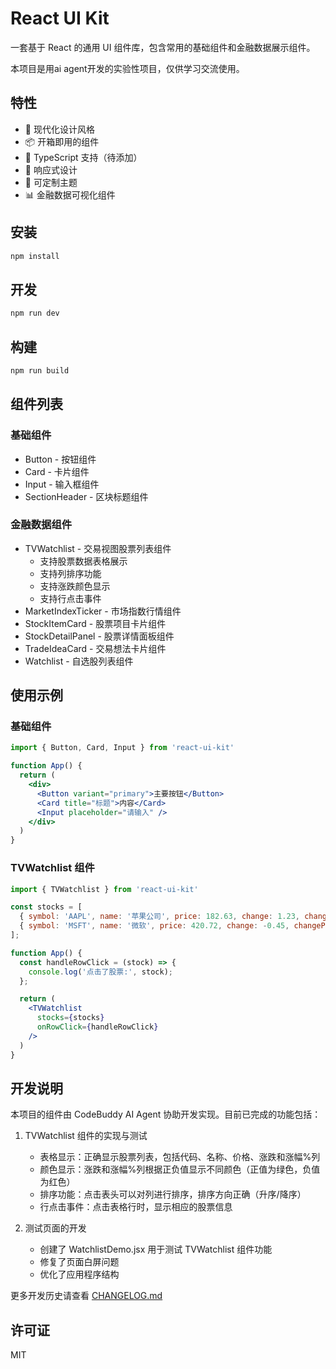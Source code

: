 # React UI Kit

一套基于 React 的通用 UI 组件库，包含常用的基础组件和金融数据展示组件。

本项目是用ai agent开发的实验性项目，仅供学习交流使用。


## 特性

- 🎨 现代化设计风格
- 📦 开箱即用的组件
- 🎯 TypeScript 支持（待添加）
- 📱 响应式设计
- 🎨 可定制主题
- 📊 金融数据可视化组件

## 安装

```bash
npm install
```

## 开发

```bash
npm run dev
```

## 构建

```bash
npm run build
```

## 组件列表

### 基础组件
- Button - 按钮组件
- Card - 卡片组件  
- Input - 输入框组件
- SectionHeader - 区块标题组件

### 金融数据组件
- TVWatchlist - 交易视图股票列表组件
  - 支持股票数据表格展示
  - 支持列排序功能
  - 支持涨跌颜色显示
  - 支持行点击事件
- MarketIndexTicker - 市场指数行情组件
- StockItemCard - 股票项目卡片组件
- StockDetailPanel - 股票详情面板组件
- TradeIdeaCard - 交易想法卡片组件
- Watchlist - 自选股列表组件

## 使用示例

### 基础组件

```jsx
import { Button, Card, Input } from 'react-ui-kit'

function App() {
  return (
    <div>
      <Button variant="primary">主要按钮</Button>
      <Card title="标题">内容</Card>
      <Input placeholder="请输入" />
    </div>
  )
}
```

### TVWatchlist 组件

```jsx
import { TVWatchlist } from 'react-ui-kit'

const stocks = [
  { symbol: 'AAPL', name: '苹果公司', price: 182.63, change: 1.23, changePercent: 0.68 },
  { symbol: 'MSFT', name: '微软', price: 420.72, change: -0.45, changePercent: -0.11 }
];

function App() {
  const handleRowClick = (stock) => {
    console.log('点击了股票:', stock);
  };

  return (
    <TVWatchlist 
      stocks={stocks}
      onRowClick={handleRowClick}
    />
  )
}
```

## 开发说明

本项目的组件由 CodeBuddy AI Agent 协助开发实现。目前已完成的功能包括：

1. TVWatchlist 组件的实现与测试
   - 表格显示：正确显示股票列表，包括代码、名称、价格、涨跌和涨幅%列
   - 颜色显示：涨跌和涨幅%列根据正负值显示不同颜色（正值为绿色，负值为红色）
   - 排序功能：点击表头可以对列进行排序，排序方向正确（升序/降序）
   - 行点击事件：点击表格行时，显示相应的股票信息

2. 测试页面的开发
   - 创建了 WatchlistDemo.jsx 用于测试 TVWatchlist 组件功能
   - 修复了页面白屏问题
   - 优化了应用程序结构

更多开发历史请查看 [CHANGELOG.md](./CHANGELOG.md)

## 许可证

MIT
